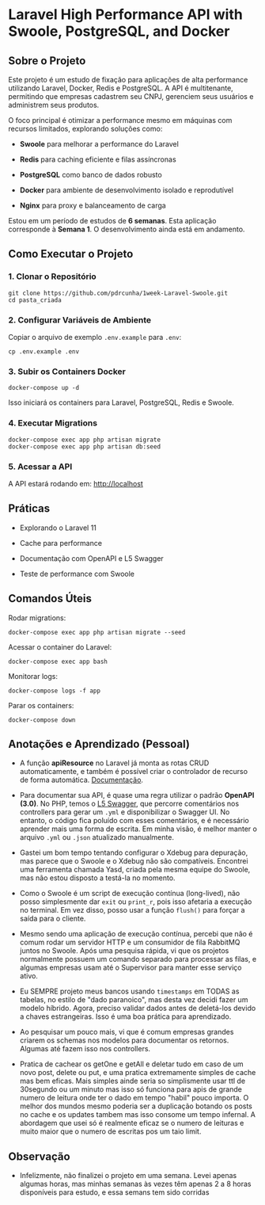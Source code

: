 
# Laravel High Performance API with Swoole, PostgreSQL, and Docker

## Sobre o Projeto

Este projeto é um estudo de fixação para aplicações de alta performance utilizando Laravel, Docker, Redis e PostgreSQL. A API é multitenante, permitindo que empresas cadastrem seu CNPJ, gerenciem seus usuários e administrem seus produtos.

O foco principal é otimizar a performance mesmo em máquinas com recursos limitados, explorando soluções como:

-   **Swoole** para melhorar a performance do Laravel
    
-   **Redis** para caching eficiente e filas assíncronas
    
-   **PostgreSQL** como banco de dados robusto
    
-   **Docker** para ambiente de desenvolvimento isolado e reprodutível
    
-   **Nginx** para proxy e balanceamento de carga
    

Estou em um período de estudos de **6 semanas**. Esta aplicação corresponde à **Semana 1**. O desenvolvimento ainda está em andamento.

## Como Executar o Projeto

### 1. Clonar o Repositório

```
git clone https://github.com/pdrcunha/1week-Laravel-Swoole.git
cd pasta_criada
```

### 2. Configurar Variáveis de Ambiente

Copiar o arquivo de exemplo `.env.example` para `.env`:

```
cp .env.example .env
```

### 3. Subir os Containers Docker

```
docker-compose up -d
```

Isso iniciará os containers para Laravel, PostgreSQL, Redis e Swoole.

### 4. Executar Migrations

```
docker-compose exec app php artisan migrate
docker-compose exec app php artisan db:seed
```

### 5. Acessar a API

A API estará rodando em: [http://localhost](http://localhost/)

## Práticas

-   Explorando o Laravel 11
    
-   Cache para performance
    
-   Documentação com OpenAPI e L5 Swagger
    
-   Teste de performance com Swoole
    

## Comandos Úteis

Rodar migrations:

```
docker-compose exec app php artisan migrate --seed
```

Acessar o container do Laravel:

```
docker-compose exec app bash
```

Monitorar logs:

```
docker-compose logs -f app
```

Parar os containers:

```
docker-compose down
```

## Anotações e Aprendizado (Pessoal)

-   A função **apiResource** no Laravel já monta as rotas CRUD automaticamente, e também é possível criar o controlador de recurso de forma automática. [Documentação](https://laravel.com/docs/12.x/controllers#resource-controllers).
    
-   Para documentar sua API, é quase uma regra utilizar o padrão **OpenAPI (3.0)**. No PHP, temos o [L5 Swagger](https://github.com/DarkaOnLine/L5-Swagger), que percorre comentários nos controllers para gerar um `.yml` e disponibilizar o Swagger UI. No entanto, o código fica poluído com esses comentários, e é necessário aprender mais uma forma de escrita. Em minha visão, é melhor manter o arquivo `.yml` ou `.json` atualizado manualmente.
    
-   Gastei um bom tempo tentando configurar o Xdebug para depuração, mas parece que o Swoole e o Xdebug não são compatíveis. Encontrei uma ferramenta chamada Yasd, criada pela mesma equipe do Swoole, mas não estou disposto a testá-la no momento.
    
-   Como o Swoole é um script de execução contínua (long-lived), não posso simplesmente dar `exit` ou `print_r`, pois isso afetaria a execução no terminal. Em vez disso, posso usar a função `flush()` para forçar a saída para o cliente.
    
-   Mesmo sendo uma aplicação de execução contínua, percebi que não é comum rodar um servidor HTTP e um consumidor de fila RabbitMQ juntos no Swoole. Após uma pesquisa rápida, vi que os projetos normalmente possuem um comando separado para processar as filas, e algumas empresas usam até o Supervisor para manter esse serviço ativo.
    
-   Eu SEMPRE projeto meus bancos usando `timestamps` em TODAS as tabelas, no estilo de "dado paranoico", mas desta vez decidi fazer um modelo híbrido. Agora, preciso validar dados antes de deletá-los devido a chaves estrangeiras. Isso é uma boa prática para aprendizado.
    
-   Ao pesquisar um pouco mais, vi que é comum empresas grandes criarem os schemas nos modelos para documentar os retornos. Algumas até fazem isso nos controllers.

- Pratica de cachear os getOne e getAll e deletar tudo em caso de um novo post, delete ou put, e uma pratica extremamente simples de cache mas bem eficas. Mais simples ainde seria so simplismente usar ttl de 30segundo ou um minuto mas isso só funciona para apis de grande numero de leitura onde ter o dado em tempo "habil" pouco importa. O melhor dos mundos mesmo poderia ser a duplicação botando os posts no cache e os updates tambem mas isso consome um tempo infernal. A abordagem que usei só é realmente eficaz se o numero de leituras e muito maior que o numero de escritas pos um taio limit.
    

## Observação

-   Infelizmente, não finalizei o projeto em uma semana. Levei apenas algumas horas, mas minhas semanas às vezes têm apenas 2 a 8 horas disponíveis para estudo, e essa semans tem sido corridas